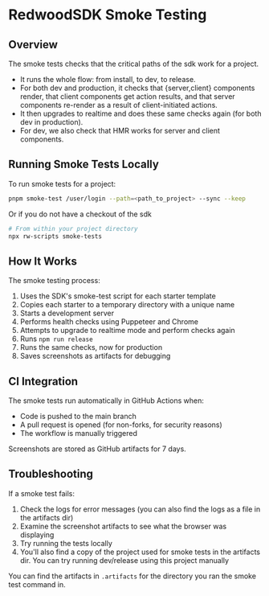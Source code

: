 # RedwoodSDK Smoke Testing

## Overview

The smoke tests checks that the critical paths of the sdk work for a project.

- It runs the whole flow: from install, to dev, to release.
- For both dev and production, it checks that {server,client} components render, that client components get action results, and that server components re-render as a result of client-initiated actions.
- It then upgrades to realtime and does these same checks again (for both dev in production).
- For dev, we also check that HMR works for server and client components.

## Running Smoke Tests Locally

To run smoke tests for a project:

```sh
pnpm smoke-test /user/login --path=<path_to_project> --sync --keep
```

Or if you do not have a checkout of the sdk

```sh
# From within your project directory
npx rw-scripts smoke-tests
```

## How It Works

The smoke testing process:

1. Uses the SDK's smoke-test script for each starter template
2. Copies each starter to a temporary directory with a unique name
3. Starts a development server
4. Performs health checks using Puppeteer and Chrome
5. Attempts to upgrade to realtime mode and perform checks again
6. Runs `npm run release`
7. Runs the same checks, now for production
8. Saves screenshots as artifacts for debugging

## CI Integration

The smoke tests run automatically in GitHub Actions when:

- Code is pushed to the main branch
- A pull request is opened (for non-forks, for security reasons)
- The workflow is manually triggered

Screenshots are stored as GitHub artifacts for 7 days.

## Troubleshooting

If a smoke test fails:

1. Check the logs for error messages (you can also find the logs as a file in the artifacts dir)
2. Examine the screenshot artifacts to see what the browser was displaying
3. Try running the tests locally
4. You'll also find a copy of the project used for smoke tests in the artifacts dir. You can try running dev/release using this project manually

You can find the artifacts in `.artifacts` for the directory you ran the smoke test command in.
